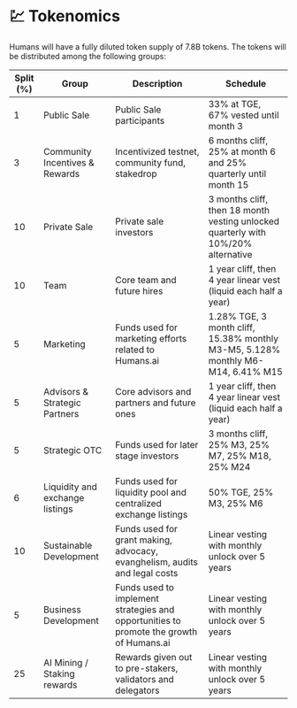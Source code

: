 # 💹 Tokenomics


Humans will have a fully diluted token supply of 7.8B tokens. The tokens will be distributed among the following groups:

| Split (%) | Group                           | Description                                                                             | Schedule                                                                          |
| --------- | ------------------------------- | --------------------------------------------------------------------------------------- | --------------------------------------------------------------------------------- |
| 1         | Public Sale                     | Public Sale participants                                                                | 33% at TGE, 67% vested until month 3                                              |
| 3         | Community Incentives & Rewards  | Incentivized testnet, community fund, stakedrop                                         | 6 months cliff, 25% at month 6 and 25% quarterly until month 15                   |
| 10        | Private Sale                    | Private sale  investors                                                                 | 3 months cliff, then 18 month vesting unlocked quarterly with 10%/20% alternative |
| 10        | Team                            | Core team and future hires                                                              | 1 year cliff, then 4 year linear vest (liquid each half a year)                   |
| 5         | Marketing                       | Funds used for marketing efforts related to Humans.ai                                   | 1.28% TGE, 3 month cliff, 15.38% monthly M3-M5, 5.128% monthly M6-M14, 6.41% M15  |
| 5         | Advisors & Strategic Partners   | Core advisors and partners and future ones                                              | 1 year cliff, then 4 year linear vest (liquid each half a year)                   |
| 5         | Strategic OTC                   | Funds used for later stage investors                                                    | 3 months cliff, 25% M3, 25% M7, 25% M18, 25% M24                                  |
| 6         | Liquidity and exchange listings | Funds used for liquidity pool and centralized exchange listings                         | 50% TGE, 25% M3, 25% M6                                                           |
| 10        | Sustainable Development         | Funds used for grant making, advocacy, evanghelism, audits and legal costs              | Linear vesting with monthly unlock over 5 years                                   |
| 5         | Business Development            | Funds used to implement strategies and opportunities to promote the growth of Humans.ai | Linear vesting with monthly unlock over 5 years                                   |
| 25        | AI Mining / Staking rewards     | Rewards given out to pre-stakers, validators and delegators                             | Linear vesting with monthly unlock over 5 years                                   |


